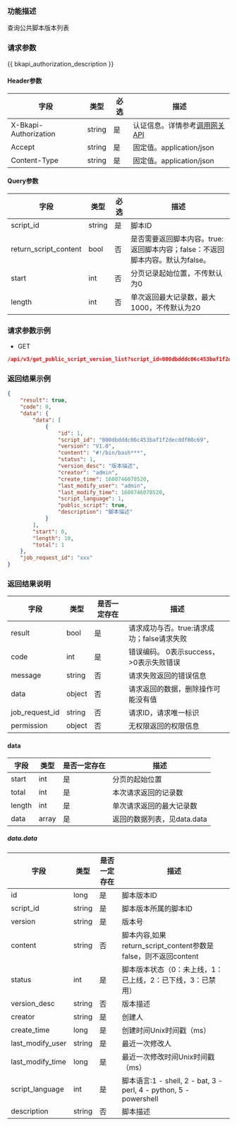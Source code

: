 ### 功能描述

查询公共脚本版本列表

### 请求参数

{{ bkapi_authorization_description }}

#### Header参数

| 字段                    | 类型     | 必选  | 描述                                                                                                                               |
|-----------------------|--------|-----|----------------------------------------------------------------------------------------------------------------------------------|
| X-Bkapi-Authorization | string | 是   | 认证信息。详情参考[调用网关 API](https://github.com/TencentBlueKing/BKDocs/blob/master/ZH/7.0/APIGateway/apigateway/use-api/use-apigw-api.md) |
| Accept                | string | 是   | 固定值。application/json                                                                                                             |
| Content-Type          | string | 是   | 固定值。application/json                                                                                                             |

#### Query参数

| 字段                    | 类型     | 必选  | 描述                                             |
|-----------------------|--------|-----|------------------------------------------------|
| script_id             | string | 是   | 脚本ID                                           |
| return_script_content | bool   | 否   | 是否需要返回脚本内容。true:返回脚本内容；false：不返回脚本内容。默认为false。 |
| start                 | int    | 否   | 分页记录起始位置，不传默认为0                                |
| length                | int    | 否   | 单次返回最大记录数，最大1000，不传默认为20                       |

### 请求参数示例

- GET

```json
/api/v3/get_public_script_version_list?script_id=000dbdddc06c453baf1f2decddf00c69&return_script_content=true&start=0&length=10
```

### 返回结果示例

```json
{
    "result": true,
    "code": 0,
    "data": {
        "data": [
            {
                "id": 1,
                "script_id": "000dbdddc06c453baf1f2decddf00c69",
                "version": "V1.0",
                "content": "#!/bin/bash***",
                "status": 1,
                "version_desc": "版本描述",
                "creator": "admin",
                "create_time": 1600746078520,
                "last_modify_user": "admin",
                "last_modify_time": 1600746078520,
                "script_language": 1,
                "public_script": true,
                "description": "脚本描述"
            }
        ],
        "start": 0,
        "length": 10,
        "total": 1
    },
    "job_request_id": "xxx"
}
```

### 返回结果说明

| 字段             | 类型     | 是否一定存在 | 描述                         |
|----------------|--------|--------|----------------------------|
| result         | bool   | 是      | 请求成功与否。true:请求成功；false请求失败 |
| code           | int    | 是      | 错误编码。 0表示success，>0表示失败错误  |
| message        | string | 否      | 请求失败返回的错误信息                |
| data           | object | 否      | 请求返回的数据，删除操作可能没有值          |
| job_request_id | string | 否      | 请求ID，请求唯一标识                |
| permission     | object | 否      | 无权限返回的权限信息                 |

#### data

| 字段     | 类型    | 是否一定存在 | 描述                 |
|--------|-------|--------|--------------------|
| start  | int   | 是      | 分页的起始位置            |
| total  | int   | 是      | 本次请求返回的记录数         |
| length | int   | 是      | 单次请求返回的最大记录数       |
| data   | array | 是      | 返回的数据列表，见data.data |

##### data.data

| 字段               | 类型     | 是否一定存在 | 描述                                                            |
|------------------|--------|--------|---------------------------------------------------------------|
| id               | long   | 是      | 脚本版本ID                                                        |
| script_id        | string | 是      | 脚本版本所属的脚本ID                                                   |
| version          | string | 是      | 版本号                                                           |
| content          | string | 否      | 脚本内容,如果return_script_content参数是false，则不返回content              |
| status           | int    | 是      | 脚本版本状态（0：未上线，1：已上线，2：已下线，3：已禁用）                               |
| version_desc     | string | 否      | 版本描述                                                          |
| creator          | string | 是      | 创建人                                                           |
| create_time      | long   | 是      | 创建时间Unix时间戳（ms）                                               |
| last_modify_user | string | 是      | 最近一次修改人                                                       |
| last_modify_time | long   | 是      | 最近一次修改时间Unix时间戳（ms）                                           |
| script_language  | int    | 是      | 脚本语言:1 - shell, 2 - bat, 3 - perl, 4 - python, 5 - powershell |
| description      | string | 否      | 脚本描述                                                          |
